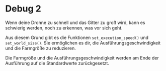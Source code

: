 # Debug 2
Wenn deine Drohne zu schnell und das Gitter zu groß wird, kann es schwierig werden, noch zu erkennen, was vor sich geht.

Aus diesem Grund gibt es die Funktionen `set_execution_speed()` und `set_world_size()`.
Sie ermöglichen es dir, die Ausführungsgeschwindigkeit und die Farmgröße zu reduzieren.

Die Farmgröße und die Ausführungsgeschwindigkeit werden am Ende der Ausführung auf die Standardwerte zurückgesetzt.